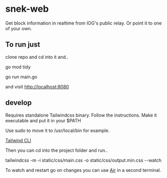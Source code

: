 # snek-web

Get block information in realtime from IOG's public relay. Or point it to one of your own.

## To run just

clone repo and cd into it and..

go mod tidy

go run main.go

and visit [http://localhost:8080](http://localhost:8080)

## develop

Requires standalone Tailwindcss binary. Follow the instructions. Make it executable and put it in your $PATH

Use sudo to move it to /usr/local/bin for example.

[Tailwind CLI](https://tailwindcss.com/blog/standalone-cli)

Then you can cd into the project folder and run..

tailwindcss -m -i static/css/main.css -o static/css/output.min.css --watch

To watch and restart go on changes you can use [Air](https://github.com/cosmtrek/air) in a second terminal.

